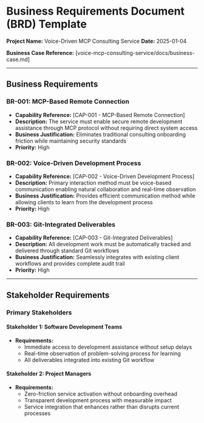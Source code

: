 # Business Requirements Document (BRD) Template

**Project Name:** Voice-Driven MCP Consulting Service
**Date:** 2025-01-04

**Business Case Reference:** [voice-mcp-consulting-service/docs/business-case.md]

---

## Business Requirements

### BR-001: MCP-Based Remote Connection
- **Capability Reference:** [CAP-001 - MCP-Based Remote Connection]
- **Description:** The service must enable secure remote development assistance through MCP protocol without requiring direct system access
- **Business Justification:** Eliminates traditional consulting onboarding friction while maintaining security standards
- **Priority:** High

### BR-002: Voice-Driven Development Process
- **Capability Reference:** [CAP-002 - Voice-Driven Development Process]
- **Description:** Primary interaction method must be voice-based communication enabling natural collaboration and real-time observation
- **Business Justification:** Provides efficient communication method while allowing clients to learn from the development process
- **Priority:** High

### BR-003: Git-Integrated Deliverables
- **Capability Reference:** [CAP-003 - Git-Integrated Deliverables]
- **Description:** All development work must be automatically tracked and delivered through standard Git workflows
- **Business Justification:** Seamlessly integrates with existing client workflows and provides complete audit trail
- **Priority:** High

---

## Stakeholder Requirements

### Primary Stakeholders
#### Stakeholder 1: Software Development Teams
- **Requirements:**
  - Immediate access to development assistance without setup delays
  - Real-time observation of problem-solving process for learning
  - All deliverables integrated into existing Git workflow

#### Stakeholder 2: Project Managers
- **Requirements:**
  - Zero-friction service activation without onboarding overhead
  - Transparent development process with measurable impact
  - Service integration that enhances rather than disrupts current processes


